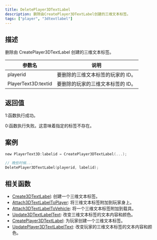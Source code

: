 ```yaml
---
title: DeletePlayer3DTextLabel
description: 删除由CreatePlayer3DTextLabel创建的三维文本标签。
tags: ["player", "3dtextlabel"]
---
```


## 描述

删除由 CreatePlayer3DTextLabel 创建的三维文本标签。

| 参数名          | 说明                              |
| --------------- | --------------------------------- |
| playerid        | 要删除的三维文本标签的玩家的 ID。 |
| PlayerText3D:textid | 要删除的玩家的三维文本标签的 ID。 |

## 返回值

1:函数执行成功。

0:函数执行失败。这意味着指定的标签不存在。

## 案例

```c
new PlayerText3D:labelid = CreatePlayer3DTextLabel(...);

// 晚些时候...
DeletePlayer3DTextLabel(playerid, labelid);
```

## 相关函数

- [Create3DTextLabel](Create3DTextLabel): 创建一个三维文本标签。
- [Attach3DTextLabelToPlayer](Attach3DTextLabelToPlayer): 将三维文本标签附加到玩家身上。
- [Attach3DTextLabelToVehicle](Attach3DTextLabelToVehicle): 将一个三维文本标签附加到载具。
- [Update3DTextLabelText](Update3DTextLabelText): 改变三维文本标签的文本内容和颜色。
- [CreatePlayer3DTextLabel](CreatePlayer3DTextLabel): 为玩家创建一个三维文本标签。
- [UpdatePlayer3DTextLabelText](UpdatePlayer3DTextLabelText): 改变玩家的三维文本标签的文本内容和颜色。
